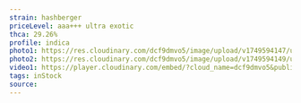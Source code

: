 ```yaml
---
strain: hashberger
priceLevel: aaa+++ ultra exotic
thca: 29.26%
profile: indica
photo1: https://res.cloudinary.com/dcf9dmvo5/image/upload/v1749594147/ultra-ex_indica_hashburger_1_g1heql.jpg
photo2: https://res.cloudinary.com/dcf9dmvo5/image/upload/v1749594149/ultra-ex_indica_hashburger_2_lj9ff1.jpg
video1: https://player.cloudinary.com/embed/?cloud_name=dcf9dmvo5&public_id=ultra-ex_indica_hashburger_vnpsqm&profile=flower
tags: inStock
source:
---
```

